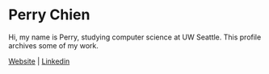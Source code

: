 # Perry Chien
Hi, my name is Perry, studying computer science at UW Seattle. This profile archives some of my work.

[Website](https://perryz0.github.io/) | [Linkedin](https://www.linkedin.com/in/peichi1)